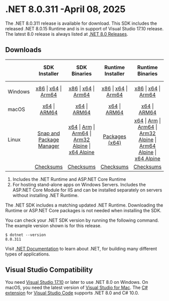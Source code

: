 # .NET 8.0.311 -April 08, 2025

The .NET 8.0.311 release is available for download. This SDK includes the released .NET 8.0.15 Runtime and is in support of Visual Studio 17.10 release. The latest 8.0 release is always listed at [.NET 8.0 Releases](../README.md).

## Downloads

|           | SDK Installer                        | SDK Binaries                 | Runtime Installer                                        | Runtime Binaries                                 | ASP.NET Core Runtime           |Windows Desktop Runtime          |
| --------- | :------------------------------------------:     | :----------------------:                 | :---------------------------:                            | :-------------------------:                      | :-----------------:            | :-----------------:            |
| Windows   | [x86][dotnet-sdk-win-x86.exe] \| [x64][dotnet-sdk-win-x64.exe] \| [Arm64][dotnet-sdk-win-arm64.exe] | [x86][dotnet-sdk-win-x86.zip] \| [x64][dotnet-sdk-win-x64.zip] \|  [Arm64][dotnet-sdk-win-arm64.zip] | [x86][dotnet-runtime-win-x86.exe] \| [x64][dotnet-runtime-win-x64.exe] \| [Arm64][dotnet-runtime-win-arm64.exe] | [x86][dotnet-runtime-win-x86.zip] \| [x64][dotnet-runtime-win-x64.zip] \| [Arm64][dotnet-runtime-win-arm64.zip] | [x86][aspnetcore-runtime-win-x86.exe] \| [x64][aspnetcore-runtime-win-x64.exe] \| [Hosting Bundle][dotnet-hosting-win.exe] | [x86][windowsdesktop-runtime-win-x86.exe] \| [x64][windowsdesktop-runtime-win-x64.exe] \| [Arm64][windowsdesktop-runtime-win-arm64.exe] |
| macOS     | [x64][dotnet-sdk-osx-x64.pkg] \| [ARM64][dotnet-sdk-osx-arm64.pkg] | [x64][dotnet-sdk-osx-x64.tar.gz] \| [ARM64][dotnet-sdk-osx-arm64.tar.gz]  | [x64][dotnet-runtime-osx-x64.pkg] \| [ARM64][dotnet-runtime-osx-arm64.pkg] | [x64][dotnet-runtime-osx-x64.tar.gz] \| [ARM64][dotnet-runtime-osx-arm64.tar.gz]| [x64][aspnetcore-runtime-osx-x64.tar.gz] \| [ARM64][aspnetcore-runtime-osx-arm64.tar.gz] | - |
| Linux     |  [Snap and Package Manager](../install-linux.md)  | [x64][dotnet-sdk-linux-x64.tar.gz] \| [Arm][dotnet-sdk-linux-arm.tar.gz]  \| [Arm64][dotnet-sdk-linux-arm64.tar.gz] \| [Arm32 Alpine][dotnet-sdk-linux-musl-arm.tar.gz]  \| [x64 Alpine][dotnet-sdk-linux-musl-x64.tar.gz] | [Packages (x64)][linux-packages] | [x64][dotnet-runtime-linux-x64.tar.gz] \| [Arm][dotnet-runtime-linux-arm.tar.gz] \| [Arm64][dotnet-runtime-linux-arm64.tar.gz] \| [Arm32 Alpine][dotnet-runtime-linux-musl-arm.tar.gz] \| [Arm64 Alpine][dotnet-runtime-linux-musl-arm64.tar.gz] \| [x64 Alpine][dotnet-runtime-linux-musl-x64.tar.gz]  | [x64][aspnetcore-runtime-linux-x64.tar.gz]  \| [Arm][aspnetcore-runtime-linux-arm.tar.gz] \| [Arm64][aspnetcore-runtime-linux-arm64.tar.gz] \| [x64 Alpine][aspnetcore-runtime-linux-musl-x64.tar.gz] | - |
|  | [Checksums][checksums-sdk]                             | [Checksums][checksums-sdk]                                      | [Checksums][checksums-runtime]                             | [Checksums][checksums-runtime]  | [Checksums][checksums-runtime]  | [Checksums][checksums-runtime] |

1. Includes the .NET Runtime and ASP.NET Core Runtime
2. For hosting stand-alone apps on Windows Servers. Includes the ASP.NET Core Module for IIS and can be installed separately on servers without installing .NET Runtime.

The .NET SDK includes a matching updated .NET Runtime. Downloading the Runtime or ASP.NET Core packages is not needed when installing the SDK.

You can check your .NET SDK version by running the following command. The example version shown is for this release.

```console
$ dotnet --version
8.0.311
```

Visit [.NET Documentation](https://learn.microsoft.com/dotnet/) to learn about .NET, for building many different types of applications.

## Visual Studio Compatibility

You need [Visual Studio 17.10](https://visualstudio.microsoft.com) or later to use .NET 8.0 on Windows. On macOS, you need the latest version of [Visual Studio for Mac](https://visualstudio.microsoft.com/vs/mac/). The [C# extension](https://code.visualstudio.com/docs/languages/dotnet) for [Visual Studio Code](https://code.visualstudio.com/) supports .NET 8.0 and C# 10.0.

[checksums-runtime]: https://builds.dotnet.microsoft.com/dotnet/checksums/8.0.15-sha.txt
[checksums-sdk]: https://builds.dotnet.microsoft.com/dotnet/checksums/8.0.15-sha.txt

[linux-packages]: ../install-linux.md

[//]: # ( Runtime 8.0.15)
[dotnet-runtime-linux-arm.tar.gz]: https://builds.dotnet.microsoft.com/dotnet/Runtime/8.0.15/dotnet-runtime-8.0.15-linux-arm.tar.gz
[dotnet-runtime-linux-arm64.tar.gz]: https://builds.dotnet.microsoft.com/dotnet/Runtime/8.0.15/dotnet-runtime-8.0.15-linux-arm64.tar.gz
[dotnet-runtime-linux-musl-arm.tar.gz]: https://builds.dotnet.microsoft.com/dotnet/Runtime/8.0.15/dotnet-runtime-8.0.15-linux-musl-arm.tar.gz
[dotnet-runtime-linux-musl-arm64.tar.gz]: https://builds.dotnet.microsoft.com/dotnet/Runtime/8.0.15/dotnet-runtime-8.0.15-linux-musl-arm64.tar.gz
[dotnet-runtime-linux-musl-x64.tar.gz]: https://builds.dotnet.microsoft.com/dotnet/Runtime/8.0.15/dotnet-runtime-8.0.15-linux-musl-x64.tar.gz
[dotnet-runtime-linux-x64.tar.gz]: https://builds.dotnet.microsoft.com/dotnet/Runtime/8.0.15/dotnet-runtime-8.0.15-linux-x64.tar.gz
[dotnet-runtime-osx-arm64.pkg]: https://builds.dotnet.microsoft.com/dotnet/Runtime/8.0.15/dotnet-runtime-8.0.15-osx-arm64.pkg
[dotnet-runtime-osx-arm64.tar.gz]: https://builds.dotnet.microsoft.com/dotnet/Runtime/8.0.15/dotnet-runtime-8.0.15-osx-arm64.tar.gz
[dotnet-runtime-osx-x64.pkg]: https://builds.dotnet.microsoft.com/dotnet/Runtime/8.0.15/dotnet-runtime-8.0.15-osx-x64.pkg
[dotnet-runtime-osx-x64.tar.gz]: https://builds.dotnet.microsoft.com/dotnet/Runtime/8.0.15/dotnet-runtime-8.0.15-osx-x64.tar.gz
[dotnet-runtime-win-arm64.exe]: https://builds.dotnet.microsoft.com/dotnet/Runtime/8.0.15/dotnet-runtime-8.0.15-win-arm64.exe
[dotnet-runtime-win-arm64.zip]: https://builds.dotnet.microsoft.com/dotnet/Runtime/8.0.15/dotnet-runtime-8.0.15-win-arm64.zip
[dotnet-runtime-win-x64.exe]: https://builds.dotnet.microsoft.com/dotnet/Runtime/8.0.15/dotnet-runtime-8.0.15-win-x64.exe
[dotnet-runtime-win-x64.zip]: https://builds.dotnet.microsoft.com/dotnet/Runtime/8.0.15/dotnet-runtime-8.0.15-win-x64.zip
[dotnet-runtime-win-x86.exe]: https://builds.dotnet.microsoft.com/dotnet/Runtime/8.0.15/dotnet-runtime-8.0.15-win-x86.exe
[dotnet-runtime-win-x86.zip]: https://builds.dotnet.microsoft.com/dotnet/Runtime/8.0.15/dotnet-runtime-8.0.15-win-x86.zip

[//]: # ( WindowsDesktop 8.0.15)
[windowsdesktop-runtime-win-arm64.exe]: https://builds.dotnet.microsoft.com/dotnet/WindowsDesktop/8.0.15/windowsdesktop-runtime-8.0.15-win-arm64.exe
[windowsdesktop-runtime-win-arm64.zip]: https://builds.dotnet.microsoft.com/dotnet/WindowsDesktop/8.0.15/windowsdesktop-runtime-8.0.15-win-arm64.zip
[windowsdesktop-runtime-win-x64.exe]: https://builds.dotnet.microsoft.com/dotnet/WindowsDesktop/8.0.15/windowsdesktop-runtime-8.0.15-win-x64.exe
[windowsdesktop-runtime-win-x64.zip]: https://builds.dotnet.microsoft.com/dotnet/WindowsDesktop/8.0.15/windowsdesktop-runtime-8.0.15-win-x64.zip
[windowsdesktop-runtime-win-x86.exe]: https://builds.dotnet.microsoft.com/dotnet/WindowsDesktop/8.0.15/windowsdesktop-runtime-8.0.15-win-x86.exe
[windowsdesktop-runtime-win-x86.zip]: https://builds.dotnet.microsoft.com/dotnet/WindowsDesktop/8.0.15/windowsdesktop-runtime-8.0.15-win-x86.zip

[//]: # ( ASP 8.0.15)
[aspnetcore-runtime-linux-arm.tar.gz]: https://builds.dotnet.microsoft.com/dotnet/aspnetcore/Runtime/8.0.15/aspnetcore-runtime-8.0.15-linux-arm.tar.gz
[aspnetcore-runtime-linux-arm64.tar.gz]: https://builds.dotnet.microsoft.com/dotnet/aspnetcore/Runtime/8.0.15/aspnetcore-runtime-8.0.15-linux-arm64.tar.gz
[aspnetcore-runtime-linux-musl-arm.tar.gz]: https://builds.dotnet.microsoft.com/dotnet/aspnetcore/Runtime/8.0.15/aspnetcore-runtime-8.0.15-linux-musl-arm.tar.gz
[aspnetcore-runtime-linux-musl-arm64.tar.gz]: https://builds.dotnet.microsoft.com/dotnet/aspnetcore/Runtime/8.0.15/aspnetcore-runtime-8.0.15-linux-musl-arm64.tar.gz
[aspnetcore-runtime-linux-musl-x64.tar.gz]: https://builds.dotnet.microsoft.com/dotnet/aspnetcore/Runtime/8.0.15/aspnetcore-runtime-8.0.15-linux-musl-x64.tar.gz
[aspnetcore-runtime-linux-x64.tar.gz]: https://builds.dotnet.microsoft.com/dotnet/aspnetcore/Runtime/8.0.15/aspnetcore-runtime-8.0.15-linux-x64.tar.gz
[aspnetcore-runtime-osx-arm64.tar.gz]: https://builds.dotnet.microsoft.com/dotnet/aspnetcore/Runtime/8.0.15/aspnetcore-runtime-8.0.15-osx-arm64.tar.gz
[aspnetcore-runtime-osx-x64.tar.gz]: https://builds.dotnet.microsoft.com/dotnet/aspnetcore/Runtime/8.0.15/aspnetcore-runtime-8.0.15-osx-x64.tar.gz
[aspnetcore-runtime-win-arm64.exe]: https://builds.dotnet.microsoft.com/dotnet/aspnetcore/Runtime/8.0.15/aspnetcore-runtime-8.0.15-win-arm64.exe
[aspnetcore-runtime-win-arm64.zip]: https://builds.dotnet.microsoft.com/dotnet/aspnetcore/Runtime/8.0.15/aspnetcore-runtime-8.0.15-win-arm64.zip
[aspnetcore-runtime-win-x64.exe]: https://builds.dotnet.microsoft.com/dotnet/aspnetcore/Runtime/8.0.15/aspnetcore-runtime-8.0.15-win-x64.exe
[aspnetcore-runtime-win-x64.zip]: https://builds.dotnet.microsoft.com/dotnet/aspnetcore/Runtime/8.0.15/aspnetcore-runtime-8.0.15-win-x64.zip
[aspnetcore-runtime-win-x86.exe]: https://builds.dotnet.microsoft.com/dotnet/aspnetcore/Runtime/8.0.15/aspnetcore-runtime-8.0.15-win-x86.exe
[aspnetcore-runtime-win-x86.zip]: https://builds.dotnet.microsoft.com/dotnet/aspnetcore/Runtime/8.0.15/aspnetcore-runtime-8.0.15-win-x86.zip
[aspnetcore-runtime-composite-linux-arm.tar.gz]: https://builds.dotnet.microsoft.com/dotnet/aspnetcore/Runtime/8.0.15/aspnetcore-runtime-composite-8.0.15-linux-arm.tar.gz
[aspnetcore-runtime-composite-linux-arm64.tar.gz]: https://builds.dotnet.microsoft.com/dotnet/aspnetcore/Runtime/8.0.15/aspnetcore-runtime-composite-8.0.15-linux-arm64.tar.gz
[aspnetcore-runtime-composite-linux-musl-arm.tar.gz]: https://builds.dotnet.microsoft.com/dotnet/aspnetcore/Runtime/8.0.15/aspnetcore-runtime-composite-8.0.15-linux-musl-arm.tar.gz
[aspnetcore-runtime-composite-linux-musl-arm64.tar.gz]: https://builds.dotnet.microsoft.com/dotnet/aspnetcore/Runtime/8.0.15/aspnetcore-runtime-composite-8.0.15-linux-musl-arm64.tar.gz
[aspnetcore-runtime-composite-linux-musl-x64.tar.gz]: https://builds.dotnet.microsoft.com/dotnet/aspnetcore/Runtime/8.0.15/aspnetcore-runtime-composite-8.0.15-linux-musl-x64.tar.gz
[aspnetcore-runtime-composite-linux-x64.tar.gz]: https://builds.dotnet.microsoft.com/dotnet/aspnetcore/Runtime/8.0.15/aspnetcore-runtime-composite-8.0.15-linux-x64.tar.gz
[dotnet-hosting-win.exe]: https://builds.dotnet.microsoft.com/dotnet/aspnetcore/Runtime/8.0.15/dotnet-hosting-8.0.15-win.exe

[//]: # ( SDK 8.0.311)
[dotnet-sdk-linux-arm.tar.gz]: https://builds.dotnet.microsoft.com/dotnet/Sdk/8.0.311/dotnet-sdk-8.0.311-linux-arm.tar.gz
[dotnet-sdk-linux-arm64.tar.gz]: https://builds.dotnet.microsoft.com/dotnet/Sdk/8.0.311/dotnet-sdk-8.0.311-linux-arm64.tar.gz
[dotnet-sdk-linux-musl-arm.tar.gz]: https://builds.dotnet.microsoft.com/dotnet/Sdk/8.0.311/dotnet-sdk-8.0.311-linux-musl-arm.tar.gz
[dotnet-sdk-linux-musl-arm64.tar.gz]: https://builds.dotnet.microsoft.com/dotnet/Sdk/8.0.311/dotnet-sdk-8.0.311-linux-musl-arm64.tar.gz
[dotnet-sdk-linux-musl-x64.tar.gz]: https://builds.dotnet.microsoft.com/dotnet/Sdk/8.0.311/dotnet-sdk-8.0.311-linux-musl-x64.tar.gz
[dotnet-sdk-linux-x64.tar.gz]: https://builds.dotnet.microsoft.com/dotnet/Sdk/8.0.311/dotnet-sdk-8.0.311-linux-x64.tar.gz
[dotnet-sdk-osx-arm64.pkg]: https://builds.dotnet.microsoft.com/dotnet/Sdk/8.0.311/dotnet-sdk-8.0.311-osx-arm64.pkg
[dotnet-sdk-osx-arm64.tar.gz]: https://builds.dotnet.microsoft.com/dotnet/Sdk/8.0.311/dotnet-sdk-8.0.311-osx-arm64.tar.gz
[dotnet-sdk-osx-x64.pkg]: https://builds.dotnet.microsoft.com/dotnet/Sdk/8.0.311/dotnet-sdk-8.0.311-osx-x64.pkg
[dotnet-sdk-osx-x64.tar.gz]: https://builds.dotnet.microsoft.com/dotnet/Sdk/8.0.311/dotnet-sdk-8.0.311-osx-x64.tar.gz
[dotnet-sdk-win-arm64.exe]: https://builds.dotnet.microsoft.com/dotnet/Sdk/8.0.311/dotnet-sdk-8.0.311-win-arm64.exe
[dotnet-sdk-win-arm64.zip]: https://builds.dotnet.microsoft.com/dotnet/Sdk/8.0.311/dotnet-sdk-8.0.311-win-arm64.zip
[dotnet-sdk-win-x64.exe]: https://builds.dotnet.microsoft.com/dotnet/Sdk/8.0.311/dotnet-sdk-8.0.311-win-x64.exe
[dotnet-sdk-win-x64.zip]: https://builds.dotnet.microsoft.com/dotnet/Sdk/8.0.311/dotnet-sdk-8.0.311-win-x64.zip
[dotnet-sdk-win-x86.exe]: https://builds.dotnet.microsoft.com/dotnet/Sdk/8.0.311/dotnet-sdk-8.0.311-win-x86.exe
[dotnet-sdk-win-x86.zip]: https://builds.dotnet.microsoft.com/dotnet/Sdk/8.0.311/dotnet-sdk-8.0.311-win-x86.zip
